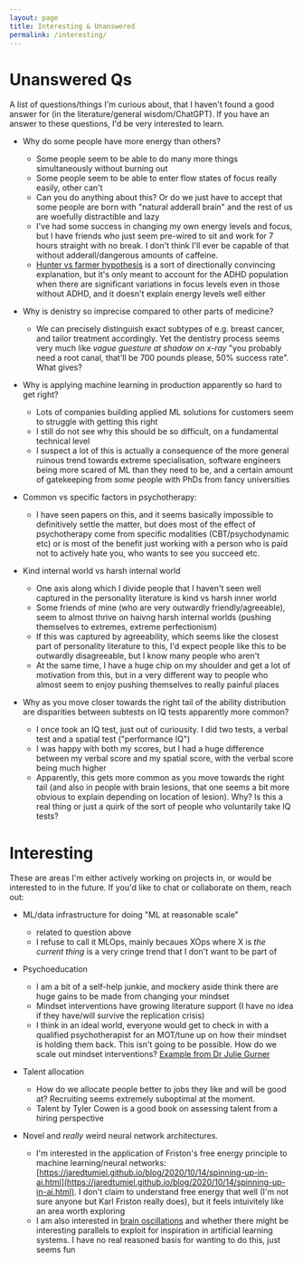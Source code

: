 ```yaml
---
layout: page
title: Interesting & Unanswered 
permalink: /interesting/
---
```


# Unanswered Qs
A list of questions/things I'm curious about, that I haven't found a good answer for (in the literature/general wisdom/ChatGPT). If you have an answer to these questions, I'd be very interested to learn.

- Why do some people have more energy than others? 
    - Some people seem to be able to do many more things simultaneously without burning out
    - Some people seem to be able to enter flow states of focus really easily, other can't 
    - Can you do anything about this? Or do we just have to accept that some people are born with "natural adderall brain" and the rest of us are woefully distractible and lazy
    - I've had some success in changing my own energy levels and focus, but I have friends who just seem pre-wired to sit and work for 7 hours straight with no break. I don't think I'll ever be capable of that without adderall/dangerous amounts of caffeine. 
    - [Hunter vs farmer hypothesis](https://en.wikipedia.org/wiki/Hunter_versus_farmer_hypothesis) is a sort of directionally convincing explanation, but it's only meant to account for the ADHD population when there are significant variations in focus levels even in those without ADHD, and it doesn't explain energy levels well either

- Why is denistry so imprecise compared to other parts of medicine? 
    - We can precisely distinguish exact subtypes of e.g. breast cancer, and tailor treatment accordingly. Yet the dentistry process seems very much like *vague guesture at shadow on x-ray* "you probably need a root canal, that'll be 700 pounds please, 50% success rate". What gives?

- Why is applying machine learning in production apparently so hard to get right? 
    - Lots of companies building applied ML solutions for customers seem to struggle with getting this right
    - I still do not see why this should be so difficult, on a fundamental technical level
    - I suspect a lot of this is actually a consequence of the more general ruinous trend towards extreme specialisation, software engineers being more scared of ML than they need to be, and a certain amount of gatekeeping from *some* people with PhDs from fancy universities 

- Common vs specific factors in psychotherapy: 
    - I have seen papers on this, and it seems basically impossible to definitively settle the matter, but does most of the effect of psychotherapy come from specific modalities (CBT/psychodynamic etc) or is most of the benefit just working with a person who is paid not to actively hate you, who wants to see you succeed etc.

- Kind internal world vs harsh internal world
    - One axis along which I divide people that I haven't seen well captured in the personality literature is kind vs harsh inner world
    - Some friends of mine (who are very outwardly friendly/agreeable), seem to almost thrive on haivng harsh internal worlds (pushing themselves to extremes, extreme perfectionism)
    - If this was captured by agreeability, which seems like the closest part of personality literature to this, I'd expect people like this to be outwardly disagreeable, but I know many people who aren't 
    - At the same time, I have a huge chip on my shoulder and get a lot of motivation from this, but in a very different way to people who almost seem to enjoy pushing themselves to really painful places

- Why as you move closer towards the right tail of the ability distribution are disparities between subtests on IQ tests apparently more common? 
    - I once took an IQ test, just out of curiousity. I did two tests, a verbal test and a spatial test ("performance IQ")
    - I was happy with both my scores, but I had a huge difference between my verbal score and my spatial score, with the verbal score being much higher
    - Apparently, this gets more common as you move towards the right tail (and also in people with brain lesions, that one seems a bit more obvious to explain depending on location of lesion). Why? Is this a real thing or just a quirk of the sort of people who voluntarily take IQ tests? 

# Interesting

These are areas I'm either actively working on projects in, or would be interested to in the future. If you'd like to chat or collaborate on them, reach out:

- ML/data infrastructure for doing "ML at reasonable scale" 
    - related to question above
    - I refuse to call it MLOps, mainly becaues XOps where X is *the current thing* is a very cringe trend that I don't want to be part of

- Psychoeducation 
    - I am a bit of a self-help junkie, and mockery aside think there are huge gains to be made from changing your mindset
    - Mindset interventions have growing literature support (I have no idea if they have/will survive the replication crisis)
    - I think in an ideal world, everyone would get to check in with a qualified psychotherapist for an MOT/tune up on how their mindset is holding them back. This isn't going to be possible. How do we scale out mindset interventions? [Example from Dr Julie Gurner](https://drgurner.substack.com/)

- Talent allocation
    - How do we allocate people better to jobs they like and will be good at? Recruiting seems extremely suboptimal at the moment. 
    - Talent by Tyler Cowen is a good book on assessing talent from a hiring perspective 

- Novel and *really* weird neural network architectures. 
    - I'm interested in the application of Friston's free energy principle to machine learning/neural networks: [https://jaredtumiel.github.io/blog/2020/10/14/spinning-up-in-ai.html](https://jaredtumiel.github.io/blog/2020/10/14/spinning-up-in-ai.html). I don't claim to understand free energy that well (I'm not sure anyone but Karl Friston really does), but it feels intuivitely like an area worth exploring
    - I am also interested in [brain oscillations](https://www.researchgate.net/publication/306205573_The_Human_Oscillome_and_Its_Explanatory_Potential) and whether there might be interesting parallels to exploit for inspiration in artificial learning systems. I have no real reasoned basis for wanting to do this, just seems fun

 
